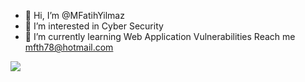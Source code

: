 - 👋 Hi, I’m @MFatihYilmaz
- 👀 I’m interested in Cyber Security
- 🌱 I’m currently learning Web Application Vulnerabilities
 Reach me mfth78@hotmail.com


 

<!---
MFatihYilmaz/MFatihYilmaz is a ✨ special ✨ repository because its `README.md` (this file) appears on your GitHub profile.
You can click the Preview link to take a look at your changes.
--->
   [![](https://github-readme-stats.vercel.app/api/top-langs/?username=MFatihYilmaz&theme=blue-green)](https://github.com/anuraghazra/github-readme-stats)

